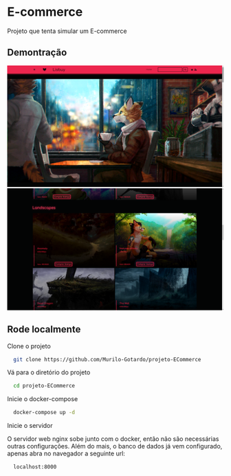 
# E-commerce

Projeto que tenta simular um E-commerce


## Demontração

<div align="center">

<img src="public\img\Captura de tela_20230120_220948.png" width="700px"/>
<img src="public\img\Captura de tela 2023-01-20 221133.png" width="700px"/>

</div>

## Rode localmente

Clone o projeto

```bash
  git clone https://github.com/Murilo-Gotardo/projeto-ECommerce
```

Vá para o diretório do projeto

```bash
  cd projeto-ECommerce
```

Inicie o docker-compose

```bash
  docker-compose up -d
```

Inicie o servidor

O servidor web nginx sobe junto com o docker, então não são necessárias outras configurações. Além do mais, o banco de dados já vem configurado, apenas abra no navegador a seguinte url:

```
  localhost:8000
```
